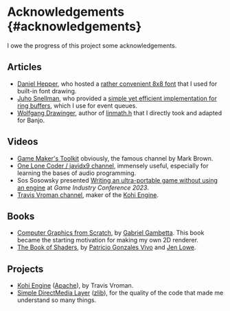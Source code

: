 # Acknowledgements  {#acknowledgements}

I owe the progress of this project some acknowledgements.

## Articles

- [Daniel Hepper](https://epicco.de/), who hosted a [rather convenient 8x8 font](https://github.com/dhepper/font8x8) that I used for built-in font drawing.
- [Juho Snellman](https://www.snellman.net/blog/archive/about/), who provided a [simple yet efficient implementation for ring buffers](https://www.snellman.net/blog/archive/2016-12-13-ring-buffers/), which I use for event queues.
- [Wolfgang Drawinger](https://datenwolf.net/), author of [linmath.h](https://github.com/datenwolf/linmath.h) that I directly took and adapted for Banjo.

## Videos

- [Game Maker's Toolkit](https://www.youtube.com/@GMTK) obviously, the famous channel by Mark Brown.
- [One Lone Coder / javidx9 channel](https://www.youtube.com/@javidx9), immensely useful, especially for learning the bases of audio programming.
- Sos Sosowsky presented [Writing an ultra-portable game without using an engine](https://www.youtube.com/watch?v=2cOqAHzIfQE) at _Game Industry Conference 2023_.
- [Travis Vroman channel](https://www.youtube.com/@TravisVroman), maker of the [Kohi Engine](https://kohiengine.com/).

## Books

- [Computer Graphics from Scratch](https://gabrielgambetta.com/computer-graphics-from-scratch/index.html), by [Gabriel Gambetta](https://gabrielgambetta.com/index.html). This book became the starting motivation for making my own 2D renderer.
- [The Book of Shaders](https://thebookofshaders.com/), by [Patricio Gonzales Vivo](https://patriciogonzalezvivo.com/) and [Jen Lowe](https://www.jenlowe.net/).

## Projects

- [Kohi Engine](https://kohiengine.com/) ([Apache](https://github.com/travisvroman/kohi/blob/main/LICENSE)), by Travis Vroman.
- [Simple DirectMedia Layer](https://www.libsdl.org/) ([zlib](https://www.libsdl.org/license.php)), for the quality of the code that made me understand so many things.

